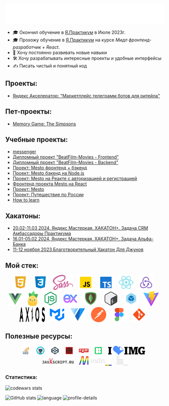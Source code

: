<!-- <h1>Всем привет, меня зовут Дмитрий 👋</h1> -->

![Всем привет, меня зовут Дмитрий 👋](./src/images/Hello-i-am-Dmitry.svg)

- 🎓 Окончил обучение в [Я.Практикум](https://practicum.yandex.ru/) в Июле
  2023г.
- 🎓 Прохожу обучение в [Я.Практикум](https://practicum.yandex.ru/) на курсе _*Мидл фронтенд-разработчик + React*_.
- 🚀 Хочу постоянно развивать новые навыки
- 🛠️ Хочу разрабатывать интересные проекты и удобные интерфейсы
- ✍️ Писать чистый и понятный код

## Проекты:

- [Яндекс Акселератор: "Маркетплейс телеграмм ботов для ритейла"](https://github.com/TokmakDA/frontend-Marketplace-of-telegram-bots-for-retail)

## Пет-проекты:

- [Memory Game: The Simpsons](https://github.com/TokmakDA/my-games)

## Учебные проекты:

- [messenger](https://github.com/TokmakDA/middle.messenger.praktikum.yandex)
- [Дипломный проект "BeatFilm-Movies - Frontend"](https://github.com/TokmakDA/movies-explorer-frontend)
- [Дипломный проект "BeatFilm-Movies - Backend"](https://github.com/TokmakDA/movies-explorer-api)
- [Проект: Mesto фронтенд + бэкенд](https://github.com/TokmakDA/react-mesto-api-full-gha)
- [Проект: Mesto бэкенд на Node.js](https://github.com/TokmakDA/express-mesto-gha)
- [Проект: Mesto на Реакте с авторизацией и регистрацией](https://github.com/TokmakDA/react-mesto-auth)
- [Фронтенд проекта Mesto на React](https://github.com/TokmakDA/mesto-react)
- [Проект: Mesto](https://github.com/TokmakDA/mesto)
- [Проект: Путешествие по России](https://github.com/TokmakDA/russian-travel)
- [How to learn](https://github.com/TokmakDA/how-to-learn)

## Хакатоны:

- [20.02-11.03 2024, Яндекс Мастеркая. ХАКАТОН+. Задача CRM Амбассадоры Практикума](https://github.com/Tenth-Team/frontend)
- [16.01-05.02 2024, Яндекс Мастеркая. ХАКАТОН+. Задача Альфа-Банка](https://github.com/TokmakDA/web-dozen-frontend)
- [11-12 ноября 2023,Благотворительный Хакатон Для Джунов](https://github.com/TokmakDA/hackathon)

<h2>Мой стек:</h2>
<!-- Stack icons section -->
<p align="center">
<!-- HTML -->
<img src="./src/images/icons8-html-5-48.svg" height="48px" alt="HTML" title="HTML" />
&#8287;&#8287;
<!-- CSS -->
<img src="./src/images/icons8-css3-48.svg" height="48px" alt="CSS" title="CSS" />
&#8287;&#8287;
<!-- SCSS SASS -->
<img src="./src/images/logo-sass.svg" height="48px" height="48px" alt="SCSS SASS" title="SCSS SASS" />
&#8287;&#8287;
<!-- JavaScript -->
<img src="./src/images/icons8-javascript-48.svg" height="48px" alt="JavaScript" title="JavaScript" />
&#8287;&#8287;
<!-- TypeScript -->
<img src="./src/images/icons8-typescript-48.svg" height="48px" alt="JavaScript" title="JavaScript" />
&#8287;&#8287;
<!-- React -->
<img src="./src/images/icons8-react-native-48.svg" height="48px" alt="React" title="React" />
&#8287;&#8287;
<!-- Redux -->
<img src="./src/images/logo-redux.svg" height="48px" alt="Redux" title="Redux" />
&#8287;&#8287;
<!-- Vue -->
<img src="./src/images/icons8-vue-js.svg" height="48px" alt="Vue" title="Vue" />
&#8287;&#8287;
<!-- Pinia -->
<img src="./src/images/logo-pinia.svg" height="48px" alt="Pinia" title="Pinia" />
&#8287;&#8287;
<!-- Node.js -->
<img src="./src/images/icons8-node-js-48.svg" height="48px" alt="Node.js" title="Node.js" />
&#8287;&#8287;
<!-- Express js -->
<img src="./src/images/icons8-express-js-48.svg" height="48px" alt="Express Js" title="Express Js" />
&#8287;&#8287;
<!-- MongoDB -->
<img src="./src/images/icons8-mongodb-48.svg" height="48px" alt="MongoDB" title="MongoDB" />
&#8287;&#8287;
<!-- Bash -->
<img src="./src/images/icons8-bash-48.svg" height="48px" alt="Bash" title="Bash" />
&#8287;&#8287;
<!-- Webpack -->
<img src="./src/images/icons8-webpack-48.svg" height="48px" alt="Webpack" title="Webpack" />
&#8287;&#8287;
<!-- VITE -->
<img src="./src/images/vite.svg" height="48px" alt="VITE" title="VITE" />
&#8287;&#8287;
<!-- Axios -->
<img src="./src/images/axios.svg" height="48px" width="80px" alt="Axios" title="Axios" />
&#8287;&#8287;
<!-- Mui -->
<img src="./src/images/logo-mui.svg" height="48px" alt="Mui" title="Mui" />
&#8287;&#8287;
<!-- Vuetyfy -->
<img src="./src/images/logo-vuetyfy.svg" height="48px" alt="Vuetyfy" title="Vuetyfy" />
&#8287;&#8287;
<!-- Postman -->
<img src="./src/images/postman-logo-icon-orange.svg" height="48px" alt="Postman" title="Postman" />
&#8287;&#8287;
<!-- Figma -->
<img src="./src/images/icons8-figma.svg" height="48px" alt="Figma" title="Figma" />
&#8287;&#8287;
<!-- GIT -->
<img src="./src/images/icons8-git-48.svg" height="48px" alt="GIT" title="GIT" />
&#8287;&#8287;
</p>

## Полезные ресурсы:

<p align="center">
<a href="https://stackoverflow.com/"><img src="./src/images/icons8-stack-overflow-48.svg" alt="stackoverflow" title="stackoverflow" height="30px" /></a>
&#8287;&#8287;
<a href="https://github.com/"><img src="./src/images/icons8-github-48.svg" alt="GitHub" title="GitHub" height="30px" /><a>
&#8287;&#8287;
<a href="https://codepen.io/"><img src="./src/images/icons8-codepen-48.svg" alt="codepen" title="codepen" height="30px" /><a>
&#8287;&#8287;
<a href="https://www.codewars.com/"><img src="./src/images/icons8-codewars-48.svg" alt="codewars" title="codewars" height="30px" /><a>
&#8287;&#8287;
<a href="https://www.npmjs.com/"><img src="./src/images/icons8-npm-48.svg" alt="npmjs" title="npmjs" height="30px" /><a>
&#8287;&#8287;
<a href="https://icons8.ru/"><img src="./src/images/icons8-48.svg" alt="icons8" title="icons8" height="30px" /><a>
&#8287;&#8287;
<a href="https://www.iloveimg.com/"><img src="./src/images/iloveimg_48.svg" alt="iloveimg" title="iloveimg" height="30px" /><a>
&#8287;&#8287;
<a href="https://learn.javascript.ru/"><img src="./src/images/learn_javascript_ru_animate_48.svg" alt="learn.javascript" title="learn.javascript" height="30px" /><a>
&#8287;&#8287;
<a href="https://developer.mozilla.org"><img src="./src/images/developer-mozilla.svg" alt="developer.mozillat" title="developer.mozilla" height="30px" /><a>
&#8287;&#8287;
<a href="https://ru.bem.info/"><img src="./src/images/logo-bem.svg" alt="БЭМ" title="БЭМ" height="30px" /><a>
</p>

### Статистика:

![codewars stats](https://www.codewars.com/users/TokmakDA/badges/large)

![GitHub stats](https://github-readme-stats.vercel.app/api?username=TokmakDA&show_icons=true&theme=gruvbox&border_color=ffffff00)
![language](https://github-profile-summary-cards.vercel.app/api/cards/repos-per-language?username=TokmakDA&theme=gruvbox)
![profile-details](https://github-profile-summary-cards.vercel.app/api/cards/profile-details?username=TokmakDA&theme=gruvbox)

<!--
**TokmakDA/TokmakDA** is a ✨ _special_ ✨ repository because its `README.md` (this file) appears on your GitHub profile.
Here are some ideas to get you started:
- 🔭 I’m currently working on ...
- 🌱 I’m currently learning ...
- 👯 I’m looking to collaborate on ...
- 🤔 I’m looking for help with ...
- 💬 Ask me about ...
- 📫 How to reach me: ...
- 😄 Pronouns: ...
- ⚡ Fun fact: ...
-->
